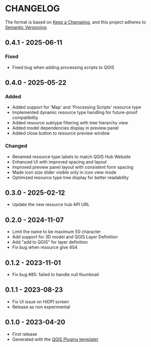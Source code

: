 # CHANGELOG

The format is based on [Keep a Changelog](https://keepachangelog.com/), and this project adheres to [Semantic Versioning](https://semver.org/).

<!--

Unreleased

## version_tag - YYYY-DD-mm

### Added

### Changed

### Removed

-->

## 0.4.1 - 2025-06-11

### Fixed

- Fixed bug when adding processing scripts to QGIS

## 0.4.0 - 2025-05-22

### Added

- Added support for 'Map' and 'Processing Scripts' resource type
- Implemented dynamic resource type handling for future-proof compatibility
- Added resource subtype filtering with tree hierarchy view
- Added model dependencies display in preview panel
- Added close button to resource preview window

### Changed

- Renamed resource type labels to match QGIS Hub Website
- Enhanced UI with improved spacing and layout
- Improved preview panel layout with consistent form spacing
- Made icon size slider visible only in icon view mode
- Optimized resource type tree display for better readability

## 0.3.0 - 2025-02-12

- Update the new resource hub API URL

## 0.2.0 - 2024-11-07

- Limit the name to be maximum 50 character
- Add support for 3D model and QGIS Layer Definition
- Add "add to QGIS" for layer definition
- Fix bug when resource give 404

## 0.1.2 - 2023-11-01

- Fix bug #85: failed to handle null thumbnail

## 0.1.1 - 2023-08-23

- Fix UI issue on HiDPI screen
- Release as non experimental

## 0.1.0 - 2023-04-20

- First release
- Generated with the [QGIS Plugins templater](https://oslandia.gitlab.io/qgis/template-qgis-plugin/)
